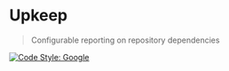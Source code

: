 # Upkeep

>Configurable reporting on repository dependencies

[![Code Style: Google](https://img.shields.io/badge/code%20style-google-blueviolet.svg)](https://github.com/google/gts)